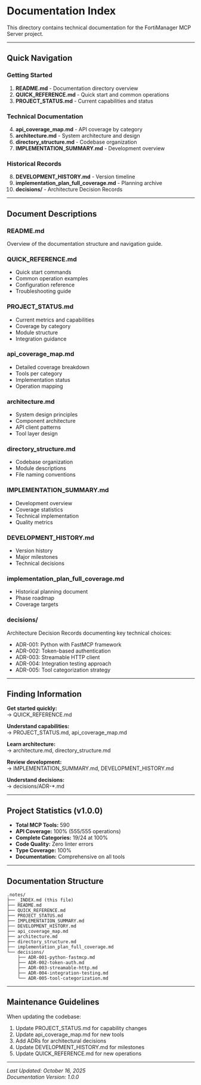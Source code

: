 # Documentation Index

This directory contains technical documentation for the FortiManager MCP Server project.

---

## Quick Navigation

### Getting Started
1. **README.md** - Documentation directory overview
2. **QUICK_REFERENCE.md** - Quick start and common operations
3. **PROJECT_STATUS.md** - Current capabilities and status

### Technical Documentation
4. **api_coverage_map.md** - API coverage by category
5. **architecture.md** - System architecture and design
6. **directory_structure.md** - Codebase organization
7. **IMPLEMENTATION_SUMMARY.md** - Development overview

### Historical Records
8. **DEVELOPMENT_HISTORY.md** - Version timeline
9. **implementation_plan_full_coverage.md** - Planning archive
10. **decisions/** - Architecture Decision Records

---

## Document Descriptions

### README.md
Overview of the documentation structure and navigation guide.

### QUICK_REFERENCE.md
- Quick start commands
- Common operation examples
- Configuration reference
- Troubleshooting guide

### PROJECT_STATUS.md
- Current metrics and capabilities
- Coverage by category
- Module structure
- Integration guidance

### api_coverage_map.md
- Detailed coverage breakdown
- Tools per category
- Implementation status
- Operation mapping

### architecture.md
- System design principles
- Component architecture
- API client patterns
- Tool layer design

### directory_structure.md
- Codebase organization
- Module descriptions
- File naming conventions

### IMPLEMENTATION_SUMMARY.md
- Development overview
- Coverage statistics
- Technical implementation
- Quality metrics

### DEVELOPMENT_HISTORY.md
- Version history
- Major milestones
- Technical decisions

### implementation_plan_full_coverage.md
- Historical planning document
- Phase roadmap
- Coverage targets

### decisions/
Architecture Decision Records documenting key technical choices:
- ADR-001: Python with FastMCP framework
- ADR-002: Token-based authentication
- ADR-003: Streamable HTTP client
- ADR-004: Integration testing approach
- ADR-005: Tool categorization strategy

---

## Finding Information

**Get started quickly:**  
→ QUICK_REFERENCE.md

**Understand capabilities:**  
→ PROJECT_STATUS.md, api_coverage_map.md

**Learn architecture:**  
→ architecture.md, directory_structure.md

**Review development:**  
→ IMPLEMENTATION_SUMMARY.md, DEVELOPMENT_HISTORY.md

**Understand decisions:**  
→ decisions/ADR-*.md

---

## Project Statistics (v1.0.0)

- **Total MCP Tools:** 590
- **API Coverage:** 100% (555/555 operations)
- **Complete Categories:** 19/24 at 100%
- **Code Quality:** Zero linter errors
- **Type Coverage:** 100%
- **Documentation:** Comprehensive on all tools

---

## Documentation Structure

```
.notes/
├── _INDEX.md (this file)
├── README.md
├── QUICK_REFERENCE.md
├── PROJECT_STATUS.md
├── IMPLEMENTATION_SUMMARY.md
├── DEVELOPMENT_HISTORY.md
├── api_coverage_map.md
├── architecture.md
├── directory_structure.md
├── implementation_plan_full_coverage.md
└── decisions/
    ├── ADR-001-python-fastmcp.md
    ├── ADR-002-token-auth.md
    ├── ADR-003-streamable-http.md
    ├── ADR-004-integration-testing.md
    └── ADR-005-tool-categorization.md
```

---

## Maintenance Guidelines

When updating the codebase:

1. Update PROJECT_STATUS.md for capability changes
2. Update api_coverage_map.md for new tools
3. Add ADRs for architectural decisions
4. Update DEVELOPMENT_HISTORY.md for milestones
5. Update QUICK_REFERENCE.md for new operations

---

*Last Updated: October 16, 2025*  
*Documentation Version: 1.0.0*
